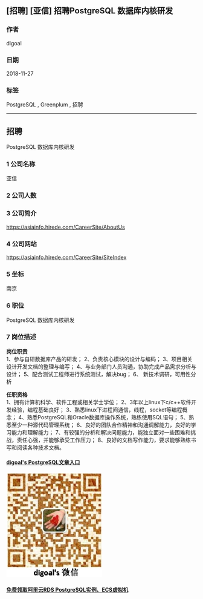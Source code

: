 ## [招聘] [亚信] 招聘PostgreSQL 数据库内核研发     
               
### 作者               
digoal              
              
### 日期              
2018-11-27              
              
### 标签              
PostgreSQL , Greenplum , 招聘            
              
----              
              
## 招聘              
PostgreSQL 数据库内核研发  
               
### 1 公司名称            
亚信   
    
### 2 公司人数            
            
### 3 公司简介            
https://asiainfo.hirede.com/CareerSite/AboutUs
    
### 4 公司网站            
https://asiainfo.hirede.com/CareerSite/SiteIndex
            
### 5 坐标              
南京      
              
### 6 职位              
PostgreSQL 数据库内核研发       
              
### 7 岗位描述         
      
**岗位职责**                                                                      
1、参与自研数据库产品的研发；
2、负责核心模块的设计与编码；
3、项目相关设计开发文档的整理与编写；
4、与业务部门人员沟通，协助完成产品需求分析与设计；
5、配合测试工程师进行系统测试，解决bug；
6、 新技术调研，可用性分析                                                                     
  
**任职资格**                                                                      
1、拥有计算机科学、软件工程或相关学士学位；
2、3年以上linux下c/c++软件开发经验，编程基础良好；
3、熟悉linux下进程间通信，线程，socket等编程概念；
4、熟悉PostgreSQL和Oracle数据库操作系统，熟练使用SQL语句；
5、熟悉至少一种源代码管理系统；
6、良好的团队合作精神和沟通调解能力，良好的学习能力和理解能力；
7、有较强的分析和解决问题能力，能独立面对一些困难和挑战，责任心强，并能够承受工作压力；
8、良好的文档写作能力，要求能够熟练书写和阅读各种技术文档。                                                                      
  
     
  
  
  
  
  
  
  
  
  
  
  
  
#### [digoal's PostgreSQL文章入口](https://github.com/digoal/blog/blob/master/README.md "22709685feb7cab07d30f30387f0a9ae")
  
  
![digoal's weixin](../pic/digoal_weixin.jpg "f7ad92eeba24523fd47a6e1a0e691b59")
  
  
  
  
  
  
  
  
#### [免费领取阿里云RDS PostgreSQL实例、ECS虚拟机](https://www.aliyun.com/database/postgresqlactivity "57258f76c37864c6e6d23383d05714ea")
  

